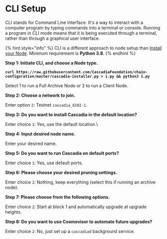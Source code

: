 # CLI Setup

CLI stands for Command Line Interface. It's a way to interact with a computer program by typing commands into a terminal or console. Running a program in CLI mode means that it is being executed through a terminal, rather than through a graphical user interface.

{% hint style="info" %}
CLI is a different approach to node setup than [Install your Node](./).  Minimum requirement is **Python 3.8.**
{% endhint %}



**Step 1: Initiate CLI, and choose a Node type.**

<pre class="language-javascript" data-overflow="wrap"><code class="lang-javascript"><strong>curl https://raw.githubusercontent.com/CascadiaFoundation/chain-configuration/master/cascadia-installer.py > i.py &#x26;&#x26; python3 i.py
</strong></code></pre>

Select 1 to run a Full Archive Node or 2 to run a Client Node.



**Step 2: Choose a network to join.**

Enter option `2`: Testnet  `cascadia_6102-1`.



**Step 3: Do you want to install Cascadia in the default location?**

Enter choice `1`: Yes, use the default location.\


**Step 4: Input desired node name.**

Enter your desired name.



**Step 5: Do you want to run Cascadia on default ports?**

Enter choice `1`: Yes, use default ports.



**Step 6: Please choose your desired pruning settings.**

Enter choice `2`: Nothing, keep everything (select this if running an archive node).



**Step 7: Please choose from the following options.**

Enter choice `2`: Start at block 1 and automatically upgrade at upgrade heights.



**Step 8: Do you want to use Cosmovisor to automate future upgrades?**

Enter choice `2`: No, just set up a `cascadiad` background service.
